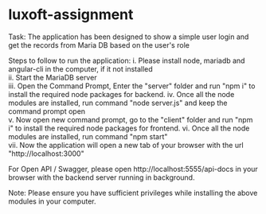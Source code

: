 # luxoft-assignment

Task: The application has been designed to show a simple user login and get the records from Maria DB based on the user's role

Steps to follow to run the application:
	i. Please install node, mariadb and angular-cli in the computer, if it not installed  
	ii. Start the MariaDB server  
	iii. Open the Command Prompt, Enter the "server" folder and run "npm i" to install the required node packages for backend.
	iv. Once all the node modules are installed, run command "node server.js" and keep the command prompt open  
	v. Now open new command prompt, go to the "client" folder and run "npm i" to install the required node packages for frontend.
	vi. Once all the node modules are installed, run command "npm start"  
	vii. Now the application will open a new tab of your browser with the url "http://localhost:3000"  

For Open API / Swagger, please open http://localhost:5555/api-docs in your browser with the backend server running in background.  

Note: Please ensure you have sufficient privileges while installing the above modules in your computer.
